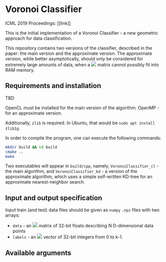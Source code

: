 # Voronoi Classifier
ICML 2019 Proceedings: [[link]]

This is the initial implementation of a Voronoi Classifier - a new geometric approach for data classification. 

This repository contains two versions of the classifier, described in the paper: the main version and the approximate version. The approximate version, while better asymptotically, should only be considered for extremely large amounts of data, when a <img src="https://latex.codecogs.com/gif.latex?N^2" /> matrix cannot possibly fit into RAM memory.

## Requirements and installation

TBD

OpenCL must be installed for the main version of the algorithm. OpenMP - for an approximate version.

Additionally, `zlib` is required. In Ubuntu, that would be `sudo apt install zlib1g`.

In order to compile the program, one can execute the following commands:

```bash
mkdir build && cd build
cmake ..
make
```

Two executables will appear in `build/cpp`, namely, `VoronoiClassifier_cl` - the main algorithm, and `VoronoiClassifier_kd` - a version of the approximate algorithm, which uses a simple self-written KD-tree for an approximate nearest-neighbor search.

## Input and output specification

Input train (and test) data files should be given as `numpy` `.npz` files with two arrays:
 - `data` - an <img src="https://latex.codecogs.com/gif.latex?N\times%12D" /> matrix of 32-bit floats describing N D-dimensional data points
 - `labels` - an <img src="https://latex.codecogs.com/gif.latex?N\times%121" /> vector of 32-bit integers from 0 to k-1.

## Available arguments

